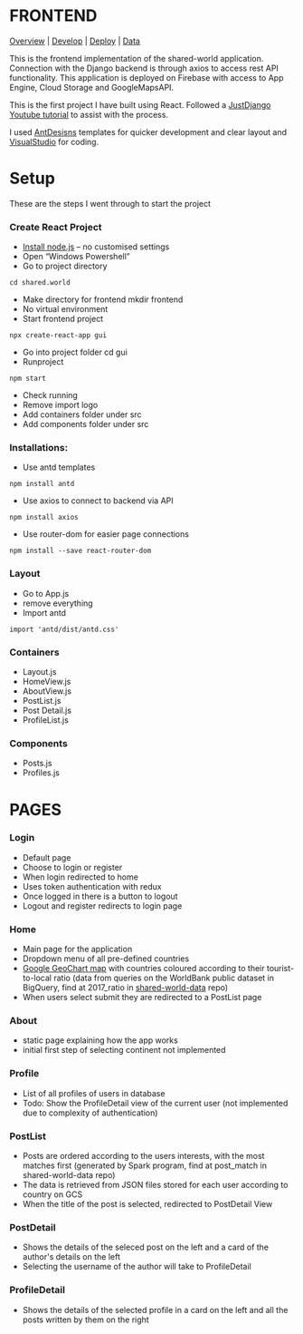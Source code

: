# **FRONTEND**

[Overview](https://teanlouise.github.io/shared-world)     |     [Develop](https://teanlouise.github.io/shared-world/develop)    |  [Deploy](https://teanlouise.github.io/shared-world/deploy)    |   [Data](https://teanlouise.github.io/shared-world-data)

This is the frontend implementation of the shared-world application. Connection with the Django backend is through axios to access rest API functionality. This application is deployed on Firebase with access to App Engine, Cloud Storage and GoogleMapsAPI.

This is the first project I have built using React. Followed a [JustDjango Youtube tutorial](https://www.youtube.com/watch?v=uZgRbnIsgrA) to assist with the process.

I used [AntDesisns](https://ant.design/) templates for quicker development and clear layout and [VisualStudio](https://automationpanda.com/2018/02/08/django-projects-in-visual-studio-code/) for coding.

# Setup
These are the steps I went through to start the project

### Create React Project
- [Install node.js](https://www.guru99.com/download-install-node-js.html#1) – no customised settings
- Open “Windows Powershell”
- Go to project directory
```
cd shared.world
```
- Make directory for frontend
mkdir frontend
- No virtual environment
- Start frontend project
```
npx create-react-app gui
```
- Go into project folder
cd gui
- Runproject
```
npm start
```
- Check running
- Remove import logo 
- Add containers folder under src
- Add components folder under src

### Installations:

- Use antd templates
```
npm install antd
```
- Use axios to connect to backend via API
```
npm install axios
```
- Use router-dom for easier page connections
```
npm install --save react-router-dom
```

### Layout
- Go to App.js
- remove everything
- Import antd
```
import 'antd/dist/antd.css'
```

### Containers
- Layout.js
- HomeView.js 
- AboutView.js 
- PostList.js
- Post Detail.js
- ProfileList.js

### Components
- Posts.js
- Profiles.js

# PAGES

### Login
- Default page
- Choose to login or register
- When login redirected to home
- Uses token authentication with redux
- Once logged in there is a button to logout
- Logout and register redirects to login page

### Home
- Main page for the application
- Dropdown menu of all pre-defined countries
- [Google GeoChart map](https://developers.google.com/chart/interactive/docs/gallery/geochart) with countries coloured according to their tourist-to-local ratio (data from queries on the WorldBank public dataset in BigQuery, find at 2017_ratio in [shared-world-data](teanlouise.github.io/shared-world-data) repo)
- When users select submit they are redirected to a PostList page

### About
- static page explaining how the app works
- initial first step of selecting continent not implemented

### Profile
- List of all profiles of users in database
- Todo: Show the ProfileDetail view of the current user (not implemented due to complexity of authentication)

### PostList
- Posts are ordered according to the users interests, with the most matches first (generated by Spark program, find at post_match in shared-world-data repo)
- The data is retrieved from JSON files stored for each user according to country on GCS
- When the title of the post is selected, redirected to PostDetail View

### PostDetail
- Shows the details of the seleced post on the left and a card of the author's details on the left
- Selecting the username of the author will take to ProfileDetail

### ProfileDetail
- Shows the details of the selected profile in a card on the left and all the posts written by them on the right
